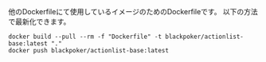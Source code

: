他のDockerfileにて使用しているイメージのためのDockerfileです。
以下の方法で最新化できます。

```
docker build --pull --rm -f "Dockerfile" -t blackpoker/actionlist-base:latest "."
docker push blackpoker/actionlist-base:latest
```